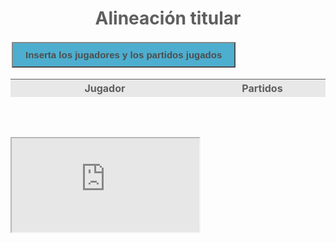 <html>
<head>

</head>

<body style="background-image: url('https://encrypted-tbn0.gstatic.com/images?q=tbn:ANd9GcTF73x8GmqEv2lO-tfKg-KrLkfXzwC-yq3A1A&usqp=CAU');background-repeat: no-repeat; background-size: cover;opacity: 0.7;">

<h1 align="center"><strong>Alineación titular</strong></h1>

<!--boton que inicia la inserción de jugadores y sus partidos jugados-->
<button class="button" onclick="miequipo()"> <strong> Inserta los jugadores y los partidos jugados</strong></button>
<style>
.button {
  padding: 10px 20px;
  text-align: center;
  background-color: #008CBA;
  font-size: 15px;
  margin: 2px;
}
</style>

<!--encabezado de tabla jugadores titulares y formato-->
<table cellpadding="2" cellspacing="2" border="0" bgcolor="#dfdfdf" width="40%" align="center">
<thead>
    <tr align="center">
        <th width="20%">Jugador</th>
        <th width="12%">Partidos</th>
    </tr>
</thead>
    <tbody id="tableData"></tbody>
</table>

<!--empieza javascript-->

<script type="text/javascript">

function miequipo(){

//declaració objecto de datos
var jugadores = [
{nombre: [],partidos_jugados:[],},
{nombre: [],partidos_jugados:[],},
{nombre: [],partidos_jugados:[],},
{nombre: [],partidos_jugados:[],},
{nombre: [],partidos_jugados:[],},
{nombre: [],partidos_jugados:[],},
{nombre: [],partidos_jugados:[],},
{nombre: [],partidos_jugados:[],},
{nombre: [],partidos_jugados:[],},
{nombre: [],partidos_jugados:[],},
{nombre: [],partidos_jugados:[],},
{nombre: [],partidos_jugados:[],},
];

//cada vez declaramos el número de suplentes (lo has de saber en cada partido)
const numero_suplentes=4;

//inicializamos la variable quitar_maximos que nos servirá para recorrer los partidos de cada jugador y quitar los jugadores con máximos partidos hasta llegar al número de suplentes
var quitar_maximos=0;

//este for sirve para pedir insertar el nombre del jugador y cuántos partidos ha jugado cada uno
for (var i = 0; i <jugadores.length; i++) {
  jugadores[i].nombre= prompt("Nombre del jugador?");
  jugadores[i].partidos_jugados=prompt("Cuantas veces ha jugado "+jugadores[i].nombre+"?");
}


//este while recorre los datos de partidos jugados y quita los jugadores que han jugado más partidos
while (quitar_maximos<numero_suplentes){
  var index_valor_mayor= jugadores.findIndex(x => x.partidos_jugados==Math.max.apply(Math, jugadores.map(o => o.partidos_jugados)));
  var jugadores_suplentes = jugadores.splice (index_valor_mayor,1);
  quitar_maximos++;
}

//representación de la tabla de jugadores titulares (una vez que se han quitado los que han jugado más partidos)
var k = '<tbody>'
    for(i = 0;i < jugadores.length; i++){
        k+= '<tr align="center">';
        k+= '<td>' + jugadores[i].nombre + '</td>';
        k+= '<td>' + jugadores[i].partidos_jugados + '</td>';
        k+= '</tr>';
    }
    k+='</tbody>';
    document.getElementById('tableData').innerHTML = k;

//imprimir datos en la consola para ver si los resultados están bien
console.table(jugadores);
console.table(jugadores_suplentes);
console.log (i);
console.log (index_valor_mayor);
console.log (quitar_maximos);

}
</script>

<br><br>

<!--archivo de hoja de cálculo con los partidos de cada jugador -->

<iframe src="https://docs.google.com/spreadsheets/d/e/2PACX-1vQOE_9bEOm09uCWQ1869mcVtVKttCmfhV9adduXEB2GXcGXpkUUioH9YP53r_o71KQ8PsJasVpGpPXw/pubhtml?widget=true&amp;headers=false"></iframe>

 </body>
</html>
